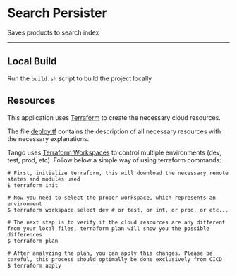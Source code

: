 # Search Persister

Saves products to search index
___
## Local Build

Run the `build.sh` script to build the project locally

## Resources

This application uses [Terraform](https://www.terraform.io/) to create the necessary cloud resources.

The file [deploy.tf](deploy.tf) contains the description of all necessary resources with the necessary explanations.

Tango uses [Terraform Workspaces](https://www.terraform.io/docs/state/workspaces.html) to control multiple environments (dev, test, prod, etc). Follow below a simple way of using terraform commands:

```shell script
# First, initialize terraform, this will download the necessary remote states and modules used
$ terraform init

# Now you need to select the proper workspace, which represents an environment
$ terraform workspace select dev # or test, or int, or prod, or etc...

# The next step is to verify if the cloud resources are any different from your local files, terraform plan will show you the possible differences
$ terraform plan

# After analyzing the plan, you can apply this changes. Please be careful, this process should optimally be done exclusively from CICD
$ terraform apply  
```
